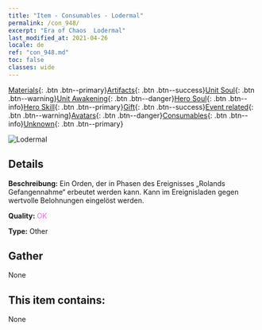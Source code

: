 ```yaml
---
title: "Item - Consumables - Lodermal"
permalink: /con_948/
excerpt: "Era of Chaos  Lodermal"
last_modified_at: 2021-04-26
locale: de
ref: "con_948.md"
toc: false
classes: wide
---
```

 [Materials](/ItemsDE/){: .btn .btn--primary}[Artifacts](/ItemsDE/Artifacts/){: .btn .btn--success}[Unit Soul](/ItemsDE/UnitSoul/){: .btn .btn--warning}[Unit Awakening](/ItemsDE/UnitAwakening/){: .btn .btn--danger}[Hero Soul](/ItemsDE/HeroSoul/){: .btn .btn--info}[Hero Skill](/ItemsDE/HeroSkill/){: .btn .btn--primary}[Gift](/ItemsDE/Gift/){: .btn .btn--success}[Event related](/ItemsDE/Events/){: .btn .btn--warning}[Avatars](/ItemsDE/Avatars/){: .btn .btn--danger}[Consumables](/ItemsDE/Consumables/){: .btn .btn--info}[Unknown](/ItemsDE/Unknown/){: .btn .btn--primary}

 ![Lodermal](/images/t/i_40043.png)

## Details
 **Beschreibung:** Ein Orden, der in Phasen des Ereignisses „Rolands Gefangennahme“ erbeutet werden kann. Kann im Ereignisladen gegen wertvolle Belohnungen eingelöst werden.

 **Quality:** <span style="color: #DA70D6">OK</span>

 **Type:** Other

## Gather

  None

## This item contains:

  None

